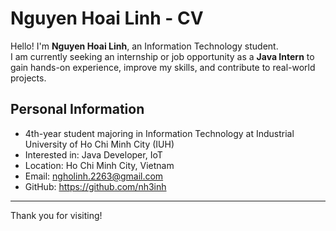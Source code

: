 # Nguyen Hoai Linh - CV

Hello! I'm **Nguyen Hoai Linh**, an Information Technology student.  
I am currently seeking an internship or job opportunity as a **Java Intern** to gain hands-on experience, improve my skills, and contribute to real-world projects.

## Personal Information

- 4th-year student majoring in Information Technology at Industrial University of Ho Chi Minh City (IUH)  
- Interested in: Java Developer, IoT  
- Location: Ho Chi Minh City, Vietnam  
- Email: ngholinh.2263@gmail.com 
- GitHub: https://github.com/nh3inh

---

Thank you for visiting!
